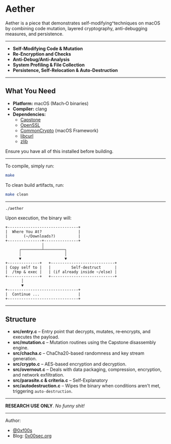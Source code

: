 # Aether

Aether is a piece that demonstrates self-modifying^techniques on macOS by combining code mutation, layered cryptography, anti-debugging measures, and persistence.

---

- **Self‑Modifying Code & Mutation**  
- **Re‑Encryption and Checks**  
- **Anti‑Debug/Anti‑Analysis**  
- **System Profiling & File Collection**  
- **Persistence, Self‑Relocation & Auto‑Destruction**  
---

## What You Need

- **Platform:** macOS (Mach‑O binaries)
- **Compiler:** clang
- **Dependencies:**  
  - [Capstone](https://www.capstone-engine.org/)  
  - [OpenSSL](https://www.openssl.org/)  
  - [CommonCrypto](https://developer.apple.com/documentation/security/common_crypto) (macOS Framework)  
  - [libcurl](https://curl.se/libcurl/)  
  - [zlib](https://www.zlib.net/)

Ensure you have all of this installed before building.

---

To compile, simply run:

```bash
make
```

To clean build artifacts, run:

```bash
make clean
```

---

```bash
./aether
```

Upon execution, the binary will:    
```                        
+-------------------------------+
|  Where You At?                |
|       (~/Downloads?)          |
+---------------+---------------+
                │
      ┌─────────┴─────────┐
      │                   │
      ▼                   ▼
+--------------+   +----------------------------+
| Copy self to |   |         Self-destruct      |
|  /tmp & exec |   | (if already inside ~/else) |
+--------------+   +----------------------------+
       │
       ▼
+-------------------------------+
|  Continue ...                 |
+-------------------------------+
```

---

## Structure

- **src/entry.c** –  Entry point that decrypts, mutates, re‑encrypts, and executes the payload.
- **src/mutation.c** – Mutation routines using the Capstone disassembly engine.
- **src/chacha.c** – ChaCha20-based randomness and key stream generation.
- **src/crypto.c** – AES-based encryption and decryption.
- **src/overnout.c** – Deals with data packaging, compression, encryption, and network exfiltration.
- **src/parasite.c & criteria.c** – Self-Explanatory
- **src/autodestruction.c** – Wipes the binary when conditions aren't met, triggering `auto-destruction`.
---

**RESEARCH USE ONLY**. *No funny shit!*

---

Author: 
- [@0xf00s](https://github.com/0xf00s/)
- Blog: [0x00sec.org](https://0x00sec.org/t/macos-malware-volume-ii/)
